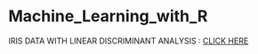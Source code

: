 # Machine_Learning_with_R
<!DOCTYPE html>
<html>
<body>

<p> IRIS DATA WITH LINEAR DISCRIMINANT ANALYSIS : <a href="http://rpubs.com/ghorai77/518856">CLICK HERE</a></p>
</body>
</html>
